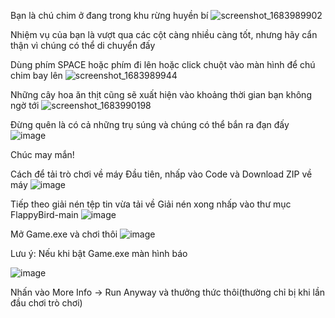 Bạn là chú chim ở đang trong khu rừng huyền bí
![screenshot_1683989902](https://github.com/22021196-DoTrongBinh/FlappyBird/assets/125494223/4860e3cf-e52e-45bc-a82c-a625b0b75eb0)

Nhiệm vụ của bạn là vượt qua các cột càng nhiều càng tốt, nhưng hãy cẩn thận vì chúng có thể di chuyển đấy

Dùng phím SPACE hoặc phím đi lên hoặc click chuột vào màn hình để chú chim bay lên
![screenshot_1683989944](https://github.com/22021196-DoTrongBinh/FlappyBird/assets/125494223/056fb391-8747-4c7a-b734-901cfca999e7)

Những cây hoa ăn thịt cũng sẽ xuất hiện vào khoảng thời gian bạn không ngờ tới
![screenshot_1683990198](https://github.com/22021196-DoTrongBinh/FlappyBird/assets/125494223/6b5b7a15-772d-4f5c-8a94-cb68a24f0b97)

Đừng quên là có cả những trụ súng và chúng có thể bắn ra đạn đấy 
![image](https://github.com/22021196-DoTrongBinh/FlappyBird/assets/125494223/b6a82214-fe59-41c7-9ff3-2e4aebd53e2b)

Chúc may mắn!

Cách để tải trò chơi về máy
Đầu tiên, nhấp vào Code và Download ZIP về máy
![image](https://github.com/22021196-DoTrongBinh/FlappyBird/assets/125494223/9908ed8a-c9f0-4323-aa47-986cdc5dc27d)

Tiếp theo giải nén tệp tin vừa tải về
Giải nén xong nhấp vào thư mục FlappyBird-main
![image](https://github.com/22021196-DoTrongBinh/FlappyBird/assets/125494223/58b25259-9ee0-45c0-863d-1a162a71ff90)

Mở Game.exe và chơi thôi
![image](https://github.com/22021196-DoTrongBinh/FlappyBird/assets/125494223/2eca19a2-2173-46c0-9b85-3ce9bf586350)

Lưu ý: Nếu khi bật Game.exe màn hình báo

![image](https://github.com/22021196-DoTrongBinh/FlappyBird/assets/125494223/b9e8334f-ba85-4dc9-a1c3-1c21c8d9bac7)

Nhấn vào More Info -> Run Anyway và thưởng thức thôi(thường chỉ bị khi lần đầu chơi trò chơi)
